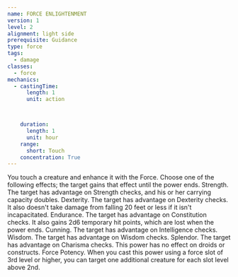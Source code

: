 ```yaml
---
name: FORCE ENLIGHTENMENT
version: 1
level: 2
alignment: light side
prerequisite: Guidance
type: force
tags:
  - damage
classes:
  - force
mechanics:
  - castingTime:
      length: 1
      unit: action



    duration:
      length: 1
      unit: hour
    range:
      short: Touch
    concentration: True
---
```

You touch a creature and enhance it with the Force.
Choose one of the following effects; the target gains
that effect until the power ends.
Strength. The target has advantage on Strength
checks, and his or her carrying capacity doubles.
Dexterity. The target has advantage on Dexterity
checks. It also doesn't take damage from falling 20 feet
or less if it isn't incapacitated.
Endurance. The target has advantage on Constitution
checks. It also gains 2d6 temporary hit points, which
are lost when the power ends.
Cunning. The target has advantage on Intelligence
checks.
Wisdom. The target has advantage on Wisdom checks.
Splendor. The target has advantage on Charisma
checks.
This power has no effect on droids or constructs.
Force Potency. When you cast this power using a
force slot of 3rd level or higher, you can target one
additional creature for each slot level above 2nd.

    